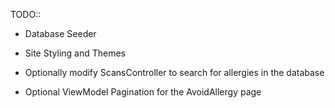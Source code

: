 TODO::
- Database Seeder
- Site Styling and Themes

- Optionally modify ScansController to search for allergies in the database
- Optional ViewModel Pagination for the AvoidAllergy page